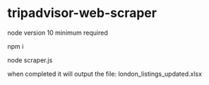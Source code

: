 # tripadvisor-web-scraper

node version 10 minimum required

npm i

node scraper.js

when completed it will output the file: london_listings_updated.xlsx